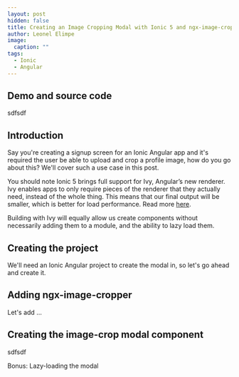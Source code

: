 ```yaml
---
layout: post
hidden: false
title: Creating an Image Cropping Modal with Ionic 5 and ngx-image-cropper
author: Leonel Elimpe
image:
  caption: ""
tags:
  - Ionic
  - Angular
---
```

## Demo and source code

sdfsdf

## Introduction

Say you're creating a signup screen for an Ionic Angular app and it's required the user be able to upload and crop a profile image, how do you go about this? We'll cover such a use case in this post.

You should note Ionic 5 brings full support for Ivy, Angular’s new renderer. Ivy enables apps to only require pieces of the renderer that they actually need, instead of the whole thing. This means that our final output will be smaller, which is better for load performance. Read more [here](https://ionicframework.com/blog/angular-9-0-0-and-ivy-improvements/).

Building with Ivy will equally allow us create components without necessarily adding them to a module, and the ability to lazy load them.

## Creating the project

We'll need an Ionic Angular project to create the modal in, so let's go ahead and create it.

## Adding ngx-image-cropper

Let's add ...

## Creating the image-crop modal component

sdfsdf

Bonus: Lazy-loading the modal